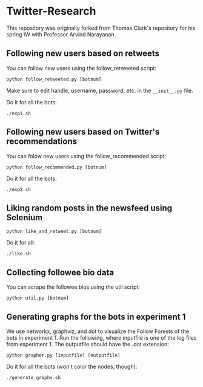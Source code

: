 # Twitter-Research

This repository was originally forked from Thomas Clark's repository for his spring IW with Professor Arvind Narayanan.

## Following new users based on retweets

You can follow new users using the follow_retweeted script:
```
python follow_retweeted.py [botnum]
```
Make sure to edit handle, username, password, etc. in the ```__init__.py``` file.

Do it for all the bots:
```
./exp1.sh
```


## Following new users based on Twitter's recommendations

You can folow new users using the follow_recommended script:
```
python follow_recommended.py [botnum]
```

Do it for all the bots:
```
./exp2.sh
```


## Liking random posts in the newsfeed using Selenium

```
python like_and_retweet.py [botnum]
```

Do it for all:
```
./like.sh
```


## Collecting followee bio data

You can scrape the followee bios using the util script:
```
python util.py [botnum]
```



## Generating graphs for the bots in experiment 1

We use networkx, graphviz, and dot to visualize the Follow Forests of the bots in experiment 1. Run the following, where inputfile is one of the log files from experiment 1. The outputfile should have the .dot extension:
```
python grapher.py [inputfile] [outputfile]
```

Do it for all the bots (won't color the nodes, though):
```
./generate_graphs.sh
```